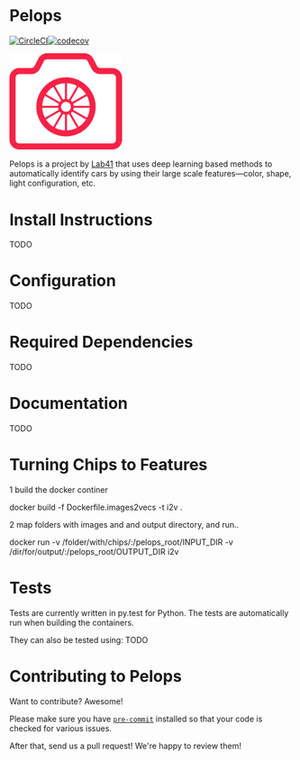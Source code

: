 # Pelops

[![CircleCI](https://circleci.com/gh/Lab41/pelops.svg?style=svg)](https://circleci.com/gh/Lab41/pelops)[![codecov](https://codecov.io/gh/Lab41/pelops/branch/master/graph/badge.svg)](https://codecov.io/gh/Lab41/pelops)

<!-- Need to set width, which can't be done with MarkDown on Github -->
<img src="/misc/pelops.png" alt="Pelops Logo" width="200"/>

Pelops is a project by [Lab41](http://www.lab41.org/) that uses deep learning
based methods to automatically identify cars by using their large scale
features—color, shape, light configuration, etc.

# Install Instructions
TODO

# Configuration
TODO

# Required Dependencies
TODO

# Documentation
TODO

# Turning Chips to Features
1 build the docker continer

  docker build -f Dockerfile.images2vecs -t i2v .

2 map folders with images and and output directory, and run..

  docker run -v /folder/with/chips/:/pelops_root/INPUT_DIR -v /dir/for/output/:/pelops_root/OUTPUT_DIR i2v 

# Tests
Tests are currently written in py.test for Python. The tests are automatically run when building the containers.

They can also be tested using:
TODO

# Contributing to Pelops

Want to contribute?  Awesome!

Please make sure you have [`pre-commit`](http://pre-commit.com/) installed so
that your code is checked for various issues.

After that, send us a pull request! We're happy to review them!
